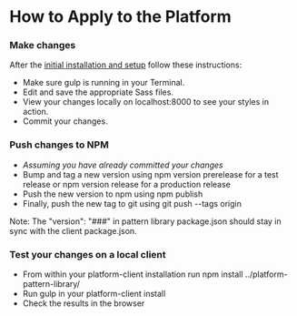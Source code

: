 # How to Apply to the Platform



### Make changes

After the [initial installation and setup](https://ushahidi.gitbook.io/platform-developer-documentation/getting-started/setup_alternatives/setting-up-the-pattern-library-for-development) follow these instructions:

* Make sure gulp is running in your Terminal.
* Edit and save the appropriate Sass files.
* View your changes locally on localhost:8000 to see your styles in action.
* Commit your changes.

### Push changes to NPM

* _Assuming you have already committed your changes_
* Bump and tag a new version using npm version prerelease for a test release or npm version release for a production release
* Push the new version to npm using npm publish
* Finally, push the new tag to git using git push --tags origin

Note: The "version": "\#\#\#" in pattern library package.json should stay in sync with the client package.json.

### Test your changes on a local client

* From within your platform-client installation run npm install ../platform-pattern-library/
* Run gulp in your platform-client install
* Check the results in the browser

